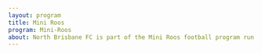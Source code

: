 ```yaml
---
layout: program
title: Mini Roos
program: Mini-Roos
about: North Brisbane FC is part of the Mini Roos football program run by Football Federation Australia (FFA), which is a modified form of the world game and is specifically designed to increase player participation and enjoyment.
---
```


